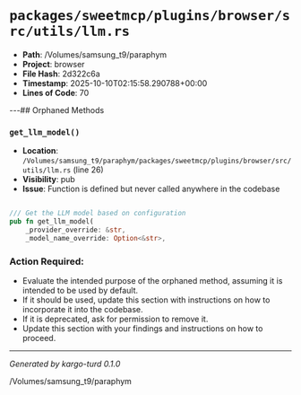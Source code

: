 # `packages/sweetmcp/plugins/browser/src/utils/llm.rs`

- **Path**: /Volumes/samsung_t9/paraphym
- **Project**: browser
- **File Hash**: 2d322c6a  
- **Timestamp**: 2025-10-10T02:15:58.290788+00:00  
- **Lines of Code**: 70

---## Orphaned Methods


### `get_llm_model()`

- **Location**: `/Volumes/samsung_t9/paraphym/packages/sweetmcp/plugins/browser/src/utils/llm.rs` (line 26)
- **Visibility**: pub
- **Issue**: Function is defined but never called anywhere in the codebase

```rust

/// Get the LLM model based on configuration
pub fn get_llm_model(
    _provider_override: &str,
    _model_name_override: Option<&str>,
```

### Action Required:

- Evaluate the intended purpose of the orphaned method, assuming it is intended to be used by default.
- If it should be used, update this section with instructions on how to incorporate it into the codebase.
- If it is deprecated, ask for permission to remove it.
- Update this section with your findings and instructions on how to proceed.

---

*Generated by kargo-turd 0.1.0*

/Volumes/samsung_t9/paraphym